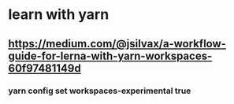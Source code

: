 # learn with yarn

## https://medium.com/@jsilvax/a-workflow-guide-for-lerna-with-yarn-workspaces-60f97481149d

### yarn config set workspaces-experimental true

